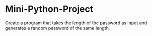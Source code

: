 # Mini-Python-Project
Create a program that takes the length of the password as input and generates a random password of the same length.
